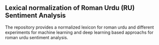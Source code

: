 ## Lexical normalization of Roman Urdu (RU) Sentiment Analysis

The repository provides a normalized lexicon for roman urdu and different experiments for machine learning and deep learning based approachs for roman urdu sentiment analysis.
